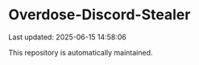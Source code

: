 # Overdose-Discord-Stealer

Last updated: 2025-06-15 14:58:06

This repository is automatically maintained.
